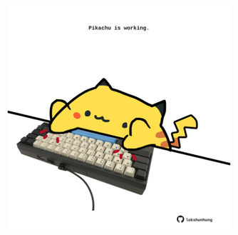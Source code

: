 <!-- built at 27/04/2022, 20:01:12 UTC -->
<p align="center">
  <img width="500" height="500" src="./ReadmeImage.svg">
</p>
